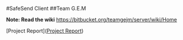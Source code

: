 #SafeSend Client
##Team G.E.M

**Note: Read the wiki**
https://bitbucket.org/teamgejm/server/wiki/Home

[Project Report]([Project Report](https://docs.google.com/a/stjerneman.com/document/d/12ScxrMUEZGAuN11xJSkOhFMHV229Yy7h7yhYtV8mgTY/edit?usp=sharing))